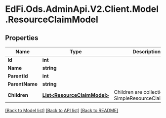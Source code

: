 # EdFi.Ods.AdminApi.V2.Client.Model.ResourceClaimModel

## Properties

Name | Type | Description | Notes
------------ | ------------- | ------------- | -------------
**Id** | **int** |  | [optional] 
**Name** | **string** |  | [optional] 
**ParentId** | **int** |  | [optional] 
**ParentName** | **string** |  | [optional] 
**Children** | [**List&lt;ResourceClaimModel&gt;**](ResourceClaimModel.md) | Children are collection of SimpleResourceClaimModel | [optional] 

[[Back to Model list]](../../README.md#documentation-for-models) [[Back to API list]](../../README.md#documentation-for-api-endpoints) [[Back to README]](../../README.md)

